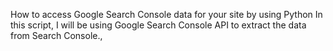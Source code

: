 How to access Google Search Console data for your site by using Python
In this script, I will be using Google Search Console API to extract the data from Search Console.‚
